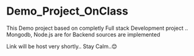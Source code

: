 # Demo_Project_OnClass
This Demo project based on completly Full stack Development project .. Mongodb, Node.js are for Backend sources are implemented


Link will be host very shortly.. Stay Calm..😊
